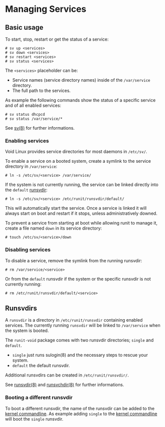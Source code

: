 # Managing Services

## Basic usage

To start, stop, restart or get the status of a service:

```
# sv up <services>
# sv down <services>
# sv restart <services>
# sv status <services>
```

The `<services>` placeholder can be:

- Service names (service directory names) inside of the `/var/service`
   directory.
- The full path to the services.

As example the following commands show the status of a specific service and of
all enabled services:

```
# sv status dhcpcd
# sv status /var/service/*
```

See [sv(8)](https://man.voidlinux.org/sv.8) for further informations.

### Enabling services

Void Linux provides service directories for most daemons in `/etc/sv/`.

To enable a service on a booted system, create a symlink to the service
directory in `/var/service`:

```
# ln -s /etc/sv/<service> /var/service/
```

If the system is not currently running, the service can be linked directly into
the `default` [runsvdir](#runsvdirs):

```
# ln -s /etc/sv/<service> /etc/runit/runsvdir/default/
```

This will automatically start the service. Once a service is linked it will
always start on boot and restart if it stops, unless administratively downed.

To prevent a service from starting at boot while allowing runit to manage it,
create a file named `down` in its service directory:

```
# touch /etc/sv/<service>/down
```

### Disabling services

To disable a service, remove the symlink from the running runsvdir:

```
# rm /var/service/<service>
```

Or from the `default` runsvdir if the system or the specific runsvdir is not
currently running:

```
# rm /etc/runit/runsvdir/default/<service>
```

## Runsvdirs

A `runsvdir` is a directory in `/etc/runit/runsvdir` containing enabled
services. The currently running `runsvdir` will be linked to `/var/service` when
the system is booted.

The `runit-void` package comes with two runsvdir directories; `single` and
`default`.

- `single` just runs sulogin(8) and the necessary steps to rescue your system.
- `default` the default runsvdir.

Additional runsvdirs can be created in `/etc/runit/runsvdir/`.

See [runsvdir(8)](https://man.voidlinux.org/runsvdir.8) and
[runsvchdir(8)](https://man.voidlinux.org/runsvchdir.8) for further
informations.

### Booting a different runsvdir

To boot a different runsvdir, the name of the runsvdir can be added to the
[kernel commandline](../kernel.html#cmdline). As example adding `single` to the
[kernel commandline](../kernel.html#cmdline) will boot the `single` runsvdir.
